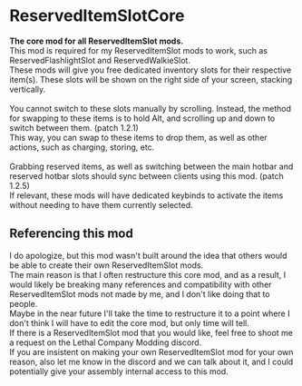 # ReservedItemSlotCore
<strong>The core mod for all ReservedItemSlot mods.</strong><br>
This mod is required for my ReservedItemSlot mods to work, such as ReservedFlashlightSlot and ReservedWalkieSlot.<br>
These mods will give you free dedicated inventory slots for their respective item(s). These slots will be shown on the right side of your screen, stacking vertically.<br>
<br>
You cannot switch to these slots manually by scrolling. Instead, the method for swapping to these items is to hold Alt, and scrolling up and down to switch between them. (patch 1.2.1)<br>
This way, you can swap to these items to drop them, as well as other actions, such as charging, storing, etc.<br>
<br>
Grabbing reserved items, as well as switching between the main hotbar and reserved hotbar slots should sync between clients using this mod. (patch 1.2.5)<br>
If relevant, these mods will have dedicated keybinds to activate the items without needing to have them currently selected.<br>

## Referencing this mod
I do apologize, but this mod wasn't built around the idea that others would be able to create their own ReservedItemSlot mods.<br>
The main reason is that I often restructure this core mod, and as a result, I would likely be breaking many references and compatibility with other ReservedItemSlot mods not made by me, and I don't like doing that to people.<br>
Maybe in the near future I'll take the time to restructure it to a point where I don't think I will have to edit the core mod, but only time will tell.<br>
If there is a ReservedItemSlot mod that you would like, feel free to shoot me a request on the Lethal Company Modding discord.<br>
If you are insistent on making your own ReservedItemSlot mod for your own reason, also let me know in the discord and we can talk about it, and I could potentially give your assembly internal access to this mod.<br>